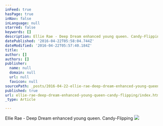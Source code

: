 ```yaml
---
inFeed: true
hasPage: true
inNav: false
inLanguage: null
starred: false
keywords: []
description: Ellie Rae - Deep Dream enhanced young queen. Candy-Flipping
datePublished: '2016-04-22T05:58:04.744Z'
dateModified: '2016-04-22T05:57:40.184Z'
title: ''
author: []
authors: []
publisher:
  name: null
  domain: null
  url: null
  favicon: null
sourcePath: _posts/2016-04-22-ellie-rae-deep-dream-enhanced-young-queen-candy-flipping.md
published: true
url: ellie-rae-deep-dream-enhanced-young-queen-candy-flipping/index.html
_type: Article

---
```

Ellie Rae - Deep Dream enhanced young queen. Candy-Flipping
![](https://the-grid-user-content.s3-us-west-2.amazonaws.com/7db4443e-e67d-4f5d-87cf-edb461b6bf2e.jpg)